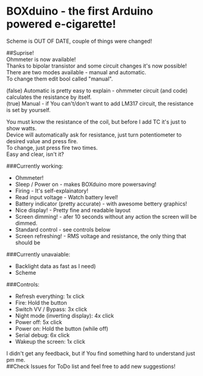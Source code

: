 # BOXduino - the first Arduino powered e-cigarette!  

Scheme is OUT OF DATE, couple of things were changed!  

##Suprise!  
Ohmmeter is now available!  
Thanks to bipolar transistor and some circuit changes it's now possible!  
There are two modes available - manual and automatic.  
To change them edit bool called "manual".  

(false) Automatic is pretty easy to explain - ohmmeter circuit (and code) calculates the resistance by itself.  
(true) Manual - if You can't/don't want to add LM317 circuit, the resistance is set by yourself.  

You must know the resistance of the coil, but before I add TC it's just to show watts.  
Device will automatically ask for resistance, just turn potentiometer to desired value and press fire.  
To change, just press fire two times.  
Easy and clear, isn't it?  

###Currently working:
  * Ohmmeter!  
  * Sleep / Power on - makes BOXduino more powersaving!  
  * Firing - It's self-explainatory! 
  * Read input voltage - Watch battery level!  
  * Battery indicator (pretty accurate) - with awesome bettery graphics!  
  * Nice display! - Pretty fine and readable layout  
  * Screen dimming! - afer 10 seconds without any action the screen will be dimmed.  
  * Standard control - see controls below  
  * Screen refreshing! - RMS voltage and resistance, the only thing that should be  

###Currently unavaiable:
  * Backlight data as fast as I need)  
  * Scheme  

###Controls:  
  * Refresh everything: 1x click  
  * Fire: Hold the button  
  * Switch VV / Bypass: 3x click  
  * Night mode (inverting display): 4x click  
  * Power off: 5x click  
  * Power on: Hold the button (while off)  
  * Serial debug: 6x click  
  * Wakeup the screen: 1x click   
  
I didn't get any feedback, but if You find something hard to understand just pm me.  
##Check Issues for ToDo list and feel free to add new suggestions!  
